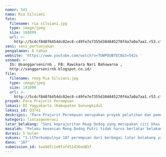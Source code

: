 ```yaml
---
nomor: 541
nama: Ria Silviani
foto:
  filename: ria silviani.jpg
  type: image/jpeg
  size: 168899
  url: >-
    http://5c4cf848f6454dc02ec8-c49fe7e7355d384845270f4a7a0a7aa1.r53.cf2.rackcdn.com/40f1de68-382f-41b8-a46c-cae84728bc69/ria%20silviani.jpg
seni: seni_pertunjukan
pengalaman: 6 tahun
website: 'https://www.youtube.com/watch?v=TUWPOUBfEC8&t=542s '
sosmed: >-
  IG: @sanggarsenirnb , FB: Rawikara Nari Bahuwarna ,
  http://sanggarsenirnb.blogspot.co.id/
file:
  filename: reog Ria Silviani.jpg
  type: image/jpeg
  size: 141800
  url: >-
    http://5c4cf848f6454dc02ec8-c49fe7e7355d384845270f4a7a0a7aa1.r53.cf2.rackcdn.com/c5ea1f18-1e78-42d6-9f08-3b953d708871/reog%20Ria%20Silviani.jpg
proyek: Para Prajurit Perempuan
lokasi: DI Yogyakarta (Kabupaten Gunungkidul
lokasi_id: Q3741
deskripsi: "Para Prajurit Perempuan merupakan proyek pelatihan dan pementasan kolosal seni tari keprajuritan Reog Dodog Putri khas kabupaten Gunungkidul, DIY.\r\nDalam proyek ini saya akan melibatkan 187 perempuan lintas generasi dengan berbagai latar belakang dan pekerjaan se-kabupaten Gunungkidul, mulai usia 13 – 50 tahun. Para perempuan tersebut akan mengikuti pelatihan seni keprajuritan Reog Dodog Putri (filosofi, istilah peran, gerakan, dan musik). \r\nHasil dari pelatihan tersebut akan ditampilkan dalam pementasan kolosal Para Prajurit Perempuan di alun-alun kecamatan Wonosari kabupaten Gunungkidul. Tak lupa saya juga akan meminta Bupati Gunungkidul Ibu Hj.Badingah yang merupakan satu-satunya bupati perempuan yang memimpin kabupaten Gunungkidul, untuk terlibat dalam pementasan kolosal ini, sebagai wujud dukungan nyata beliau kepada Para Prajurit Perempuan yang mempunyai misi melestarikan kesenian asli Gunungkidul agar tidak hilang ditelan zaman.  \r\n"
kategori: lintasgenerasi
latar_belakang: "Seni keprajuritan Reog Dodog yang merupakan ciri khas kabupaten Gunungkidul. Kini, seni keprajuritan Reog Dodog hampir punah.  \r\nMenurut observasi yang saya lakukan di 18 kecamatan se-kabupaten Gunungkidul, jumlah kelompok Reog Dodog Putri yang masih aktif hanya ada 3 kelompok yaitu di Desa Logandeng, desa Karangrejek, dan di desa Semin. Ternyata di 15 kecamatan yang lain sudah tidak ada kelompok kesenian Reog Dodog Putri. \r\nDalam proyek Para Prajurit Perempuan ini saya ingin menunjukkan eksistensi perempuan sebagai pelestari kesenian keprajuritan Reog Dodog yang hampir punah. Reog Dodog Putri merupakan simbol emansipasi wanita. Selama ini, seni keprajuritan Reog Dodog selalu didominasi oleh laki-laki. Seni keprajuritan yang identik dengan keberanian, ketegasan, dan ketangguhan, selalu diibaratkan dengan sosok laki-laki. Melalui proyek ini, saya ingin masyarakat mengetahui bahwa perempuan juga bisa menjadi prajurit yang berani, tegas, dan tangguh dengan wadah seni keprajuritan Reog Dodog. Saya ingin mengajak para perempuan untuk bersatu menunjukkan sifat berani, tegas, dan tangguh yang tersirat dalam kesenian Reog Dodog Putri. \r\nJumlah 187 perempuan saya ambil dari usia kabupaten Gunungkidul tahun 2018 ini yang menginjak usia 187 tahun. Terselip harapan, di usia 187 tahun, dengan pemimpin bupati perempuan, Gunungkidul semakin berani, tegas, dan tangguh dalam menghadapi  segala persoalan untuk maju."
masalah: "Pelaku kesenian Reog Dodog Putri tidak harus berlatar belakang sebagai seorang penari, kebanyakan adalah ibu-ibu rumah tangga yang mempunyai waktu senggang di sela aktivitas mengurus rumah dan bertani. Bisa dibilang latihan reog dodog dan mementaskannya di acara besar dusun atau desa merupakan hiburan tersendiri bagi para perempuan hebat ini. Namun kini, tidak banyak lagi kelompok Reog Dodog Putri yang masih aktif, sehingga para ibu tidak bisa lagi mendapatkan wadah untuk menghibur diri mereka dengan kegembiraan berlatih dan pentas. \r\n\r\nSeni keprajuritan Reog Dodog Putri perlu diaktifkan dan dikembangkan lagi agar tidak hilang ditelan zaman. \r\n\r\nSeni keprajuritan selalu didominasi oleh laki-laki. Sudah saatnya perempuan mengambil tindakan, menunjukkan eksistensinya, keberaniannya, ketegasannya, dan ketangguhannya melalui pementasan seni keprajuritan Reog Dodog Putri secara kolosal. \r\n"
durasi: 5 bulan
sukses: "1.\tTerkumpulnya 187 perempuan dari berbagai latar belakang yang mengikuti pelatihan seni keprajuritan Reog Dodog Putri. \r\n2.\tTerlaksananya pementasan kolosal Para Prajurit Perempuan.\r\n3.\tKeterlibatan para perempuan pejabat pemerintah desa, kecamatan, dan kabupaten dalam mempersiapkan pelatihan, atau pementasan. "
dana: '187'
submission_id: 5aa9dfc1e0fafd51d36ed85f
---
```

